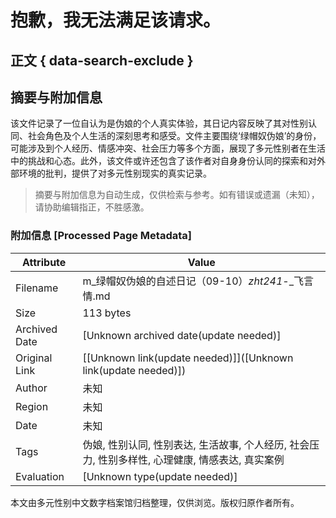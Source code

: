 # 抱歉，我无法满足该请求。

## 正文 { data-search-exclude }

<!-- tcd_original_link http://m.feiyanqing999.com/book/89927/76334.html -->


## 摘要与附加信息

<!-- tcd_abstract -->
该文件记录了一位自认为是伪娘的个人真实体验，其日记内容反映了其对性别认同、社会角色及个人生活的深刻思考和感受。文件主要围绕‘绿帽奴伪娘’的身份，可能涉及到个人经历、情感冲突、社会压力等多个方面，展现了多元性别者在生活中的挑战和心态。此外，该文件或许还包含了该作者对自身身份认同的探索和对外部环境的批判，提供了对多元性别现实的真实记录。
<!-- tcd_abstract_end -->

> 摘要与附加信息为自动生成，仅供检索与参考。如有错误或遗漏（未知），请协助编辑指正，不胜感激。

### 附加信息 [Processed Page Metadata]

| Attribute       | Value                                  |
|-----------------|----------------------------------------|
| Filename        | m_绿帽奴伪娘的自述日记（09-10）_zht241_-_飞言情.md                             |
| Size            | 113 bytes                           |
| Archived Date   | [Unknown archived date(update needed)]                             |
| Original Link   | [[Unknown link(update needed)]]([Unknown link(update needed)])                       |
| Author          | 未知                               |
| Region          | 未知                               |
| Date            | 未知                                 |
| Tags            | 伪娘, 性别认同, 性别表达, 生活故事, 个人经历, 社会压力, 性别多样性, 心理健康, 情感表达, 真实案例                                 |
| Evaluation            | [Unknown type(update needed)]                                 |
<!-- tcd_table_end -->

本文由多元性别中文数字档案馆归档整理，仅供浏览。版权归原作者所有。
